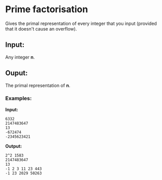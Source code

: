 # Prime factorisation
Gives the primal representation of every integer that you input (provided that it doesn't cause an overflow).

## Input:
Any integer **n**.

## Ouput:
The primal representation of **n**.

### Examples:

**Input:**
```
6332
2147483647
13
-672474
-2345623421
```

**Output:**
```
2^2 1583
2147483647
13
-1 2 3 11 23 443
-1 23 2029 50263
```
